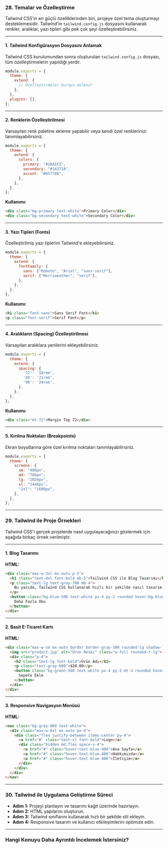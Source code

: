### **28. Temalar ve Özelleştirme**

Tailwind CSS'in en güçlü özelliklerinden biri, projeye özel tema oluşturmayı desteklemesidir. Tailwind'in `tailwind.config.js` dosyasını kullanarak renkler, aralıklar, yazı tipleri gibi pek çok şeyi özelleştirebilirsiniz.

---

#### **1. Tailwind Konfigürasyon Dosyasını Anlamak**

Tailwind CSS kurulumundan sonra oluşturulan `tailwind.config.js` dosyası, tüm özelleştirmelerin yapıldığı yerdir.

```javascript
module.exports = {
  theme: {
    extend: {
      // Özelleştirmeler buraya eklenir
    },
  },
  plugins: [],
};
```

---

#### **2. Renklerin Özelleştirilmesi**

Varsayılan renk paletine ekleme yapabilir veya kendi özel renklerinizi tanımlayabilirsiniz.

```javascript
module.exports = {
  theme: {
    extend: {
      colors: {
        primary: "#1DA1F2",
        secondary: "#14171A",
        accent: "#657786",
      },
    },
  },
};
```

**Kullanımı:**

```html
<div class="bg-primary text-white">Primary Color</div>
<div class="bg-secondary text-white">Secondary Color</div>
```

---

#### **3. Yazı Tipleri (Fonts)**

Özelleştirilmiş yazı tiplerini Tailwind'e ekleyebilirsiniz.

```javascript
module.exports = {
  theme: {
    extend: {
      fontFamily: {
        sans: ["Roboto", "Arial", "sans-serif"],
        serif: ["Merriweather", "serif"],
      },
    },
  },
};
```

**Kullanımı:**

```html
<h1 class="font-sans">Sans Serif Font</h1>
<p class="font-serif">Serif Font</p>
```

---

#### **4. Aralıkların (Spacing) Özelleştirilmesi**

Varsayılan aralıklara yenilerini ekleyebilirsiniz.

```javascript
module.exports = {
  theme: {
    extend: {
      spacing: {
        '72': '18rem',
        '84': '21rem',
        '96': '24rem',
      },
    },
  },
};
```

**Kullanımı:**

```html
<div class="mt-72">Margin Top 72</div>
```

---

#### **5. Kırılma Noktaları (Breakpoints)**

Ekran boyutlarına göre özel kırılma noktaları tanımlayabilirsiniz.

```javascript
module.exports = {
  theme: {
    screens: {
      sm: "480px",
      md: "768px",
      lg: "1024px",
      xl: "1440px",
      "2xl": "1600px",
    },
  },
};
```

---

### **29. Tailwind ile Proje Örnekleri**

Tailwind CSS'i gerçek projelerde nasıl uygulayacağınızı göstermek için aşağıda birkaç örnek verilmiştir.

---

#### **1. Blog Tasarımı**

**HTML:**

```html
<div class="max-w-3xl mx-auto p-5">
  <h1 class="text-4xl font-bold mb-5">Tailwind CSS ile Blog Tasarımı</h1>
  <p class="text-lg text-gray-700 mb-4">
    Bu yazıda, Tailwind CSS kullanarak hızlı bir şekilde nasıl tasarım yapacağınızı öğreneceksiniz.
  </p>
  <button class="bg-blue-500 text-white px-4 py-2 rounded hover:bg-blue-700">
    Daha Fazla Oku
  </button>
</div>
```

---

#### **2. Basit E-Ticaret Kartı**

**HTML:**

```html
<div class="max-w-sm mx-auto border border-gray-300 rounded-lg shadow-lg">
  <img src="product.jpg" alt="Ürün Resmi" class="w-full rounded-t-lg">
  <div class="p-4">
    <h2 class="text-lg font-bold">Ürün Adı</h2>
    <p class="text-gray-600">$20.00</p>
    <button class="bg-green-500 text-white px-4 py-2 mt-3 rounded hover:bg-green-700">
      Sepete Ekle
    </button>
  </div>
</div>
```

---

#### **3. Responsive Navigasyon Menüsü**

**HTML:**

```html
<nav class="bg-gray-800 text-white">
  <div class="max-w-6xl mx-auto px-4">
    <div class="flex justify-between items-center py-4">
      <a href="#" class="text-xl font-bold">Logo</a>
      <div class="hidden md:flex space-x-4">
        <a href="#" class="hover:text-blue-400">Ana Sayfa</a>
        <a href="#" class="hover:text-blue-400">Hakkımızda</a>
        <a href="#" class="hover:text-blue-400">İletişim</a>
      </div>
    </div>
  </div>
</nav>
```

---

### **30. Tailwind ile Uygulama Geliştirme Süreci**

- **Adım 1:** Projeyi planlayın ve tasarımı kağıt üzerinde hazırlayın.
- **Adım 2:** HTML yapılarını oluşturun.
- **Adım 3:** Tailwind sınıflarını kullanarak hızlı bir şekilde stil ekleyin.
- **Adım 4:** Responsive tasarım ve kullanıcı etkileşimlerini optimize edin.

---

### **Hangi Konuyu Daha Ayrıntılı İncelemek İstersiniz?**